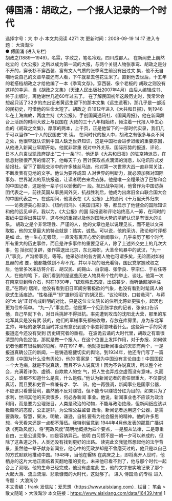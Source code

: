 # 傅国涌：胡政之，一个报人记录的一个时代

选择字号：大 中 小   本文共阅读 4271 次 更新时间：2008-09-19 14:17
进入专题： 大浪淘沙  
● 傅国涌 (进入专栏)  
胡政之(1889—1949)，名霖，字政之，笔名冷观，四川成都人。
在新闻史上巍然屹立的《大公报》之所以成为第一流的大报，与两个关键人物张季鸾、胡政之是分不开的，穿长衫不穿西装、富有文人气质的张季鸾生前没有出过文 集，他不无自嘲地说自己的文章早晨还有人看，下午就拿去包花生米了。直到他去世后，十五年的老搭档胡政之才给他编了一本《季鸾文存》。穿西装、像个老板的 胡政之则没有这样的幸运，当《胡政之文集》（天津人民出版社2007年4月）由后人编辑成书、终于出版时，离他谢世几近60年过去了。
在了解民国初年这段历史时，我常常会想起只活了32岁的杰出记者黄远生留下的那本文集《远生遗著》，那几乎是一部活的民初史，可惜他的生命太短了。胡政之 自1912年进入《大共和日报》，到1948年在上海病故，两度主持《大公报》，手创国闻通讯社、《国闻周报》，他在新闻舞台上活跃的时间大致上与民国在 大陆的三十八年相始终，倾注着一代报人毕生心血的《胡政之文集》，厚厚的两本，上千页，正是他留下的一部时代实录，我们几乎可以当作“一个人的民国史”来 读。
在同时代的报人中，胡政之有很多与众不同之处，他很早就认识到中国人缺乏世界知识，这是中国社会进步迟缓的重要原因，从他进入新闻业早期开始，他就非常重 视对中外关系、国际形势的报道、评论，日本人向袁世凯政府提出“二十一条”时，他还是《大共和日报》的驻京特派员，在信息封锁很严厉的情况下，他每天千方 百计获取点点滴滴的消息，以电讯形式发给报社，留下了那段交涉中的许多蛛丝马迹。他对第一次世界大战一直非常关注，不断发表有见地的文字。他认为要养成国 人对世界的判断力，就必须加强对国际事务、世界潮流的系统报道，让读者明白来龙去脉。他是唯一全程采访了巴黎和会的中国记者，这是他一辈子引以骄傲的一 段。抗日战争期间，他曾作为中国访英团代表之一，前往英国从事民间外交，抗战胜利后，他成为出席旧金山联合国大会的中国代表之一。在这期间，他发表在《大 公报》上的通讯《十万里天外归来——访英游美心影录》、《纽约归鸿》、《美国归来》等，都显示了他健全的国际知识和他的远见卓识。我以为，《大公报》的国 际报道和评论始终高人一筹，在同时的报纸中显得出类拔萃，这与他的重视以及他对国际大势的清醒认识是有很大的关系。
胡政之是个非常理性、严谨的人，他的文章也是以说理见长，而不是以文采取胜，他的文章最大的特点就是：踏实，诚恳。可以说，他的采访、政论和时评都是如 此。他一生心无旁骛，一直没有离开心爱的新闻事业，几乎亲历了那个时代所有重大的历史事件，而且是许多事件的重要见证人，除了上述外交史上的几次大事，包 括张勋复辟，张作霖退出北京，东北易帜，大革命风暴中的武汉，“九一八”事变，卢沟桥事变，等等。他采访过的各方面人物也可谓多矣，无论面对如何显赫的政 要，他都能做到不卑不亢，并以平视的眼光看待，国民党掌握政权之后，他曾多次采访蒋介石、胡汉民、阎锡山、白崇禧、张学良、李宗仁、于右任等人，在他的笔 下，我们看到的是这些历史人物具有个性的举止、谈吐。他第一次在南京见到蒋介石，时在1930年，“综观蒋氏态度，出语甚少，而听话颇凝神注意。”在蒋的 居所，他没有看到旧日军阀穷奢极欲的气象，也没有看到时髦阔人的欧式生活痕迹。“性格谨严”却“雄辩滔滔”的胡汉民，“议论明快，口若悬河”，与蒋的“木 讷”正好构成鲜明的对比，只是这位立法院长的住所比蒋处更狭小，起居也更为俭朴简单。
“九一八”事变后，他是第一个见到张学良的记者，张亲口告诉他，自己早就下令，对日兵挑衅不得抵抗。率先遭到攻击的沈阳北大营，那里的东北军其实是没有武 装的，他们的军械事先都被收缴，存放在库房里。身为东北军主帅，年轻的张学良当时并没有意识到这个事变将意味着什么。这些第一手的采访报道迄今还没有受到 历史研究者的重视。
在波诡云谲的大时代里，胡政之有着很清楚的角色定位，那就是做一个报人，在这个位置上发挥作用，对于办报、如何做记者他都有很独到的见解。早在1917 年，他就提出新闻事业的天职有两个，一是报道真确公正的新闻，一是铸造稳健切实的舆论。到1934年，他还专门写了一篇文章《中国为什么没有舆论》，他的 答案是：“因为中国没有言论自由！中国国民一个大毛病，就是不说真话，而且不许人说真话！因为不许说真话，所以整个社会，充满着诈伪、虚骄、自欺欺人的空 气，把人生也弄成空虚而没有意味。久而久之，谁都不知道什么是真，什么是假。”他认为新闻记者的责任很重大，不仅要说真话，而且要和史官一样兼有才、学、 识。他一再强调，新闻事业是国家公器，不应该只看重营利，虽然他不反对赚钱，但不能专以赚钱分红为目的，如果只为了求利，世间其他的买卖很多，何必办新闻 事业。他说，新闻事业也不应该为政治利用，而是要为公理张目。人类是政治的动物，不能与政治绝缘，但新闻纸应该以极超然的态度，公正是非，为公理公益监督 政治。新闻记者运用这个公器，是需要勇敢，智慧，果决，明敏，谦逊，自制.要有为社会服务的精神。他的许多思想，今天看来还是一点都不落伍。我特别留意到 1944年4月他发表的那篇广播讲话《宪政风度》，将“宪政风度”简明地概括为四个要点，一是服从法律，二是尊重自由，三是公道竞争，四是容纳异己。他明 白习惯不是一朝一夕可以养成的，但除了这条道之外，人类还没有找到更好的出路。
读完此文我猛然想起他的法学背景，虽然他一辈子献身新闻业，他心中的宪政梦却是不曾磨灭过的，他只是以自己的方式默默地推动中国。1948年，当他在辗转 在病床之上，即将离开人世时，他栖身的这片大地正面临着天翻地覆的变化，未来他已看不到了，他与那个时代一起合上了双眼。他的生命已经完成，他没有虚度此 生，他的文字忠实地记录了那个大起大落、流血流泪、悲歌慷慨的大时代，这就够了。
进入 傅国涌 的专栏     进入专题： 大浪淘沙  
本文责编：frank
发信站：爱思想（https://www.aisixiang.com）
栏目： 笔会 > 散文随笔 > 大浪淘沙
本文链接：https://www.aisixiang.com/data/16439.html
1
